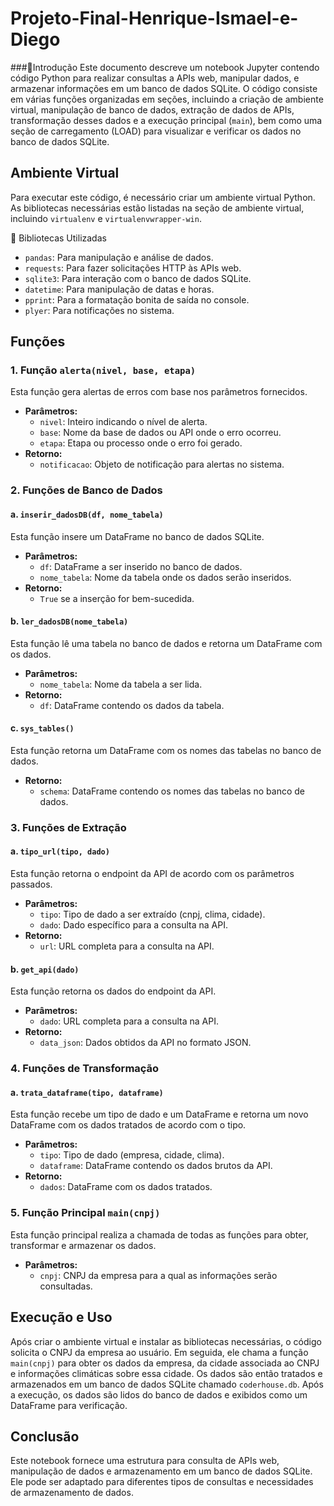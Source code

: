 # Projeto-Final-Henrique-Ismael-e-Diego

###📝Introdução
Este documento descreve um notebook Jupyter contendo código Python para realizar consultas a APIs web, manipular dados, e armazenar informações em um banco de dados SQLite. O código consiste em várias funções organizadas em seções, incluindo a criação de ambiente virtual, manipulação de banco de dados, extração de dados de APIs, transformação desses dados e a execução principal (`main`), bem como uma seção de carregamento (LOAD) para visualizar e verificar os dados no banco de dados SQLite.

## Ambiente Virtual
Para executar este código, é necessário criar um ambiente virtual Python. As bibliotecas necessárias estão listadas na seção de ambiente virtual, incluindo `virtualenv` e `virtualenvwrapper-win`.

📖 Bibliotecas Utilizadas
- `pandas`: Para manipulação e análise de dados.
- `requests`: Para fazer solicitações HTTP às APIs web.
- `sqlite3`: Para interação com o banco de dados SQLite.
- `datetime`: Para manipulação de datas e horas.
- `pprint`: Para a formatação bonita de saída no console.
- `plyer`: Para notificações no sistema.

## Funções

### 1. Função `alerta(nivel, base, etapa)`
Esta função gera alertas de erros com base nos parâmetros fornecidos.
- **Parâmetros:**
  - `nivel`: Inteiro indicando o nível de alerta.
  - `base`: Nome da base de dados ou API onde o erro ocorreu.
  - `etapa`: Etapa ou processo onde o erro foi gerado.
- **Retorno:**
  - `notificacao`: Objeto de notificação para alertas no sistema.

### 2. Funções de Banco de Dados
#### a. `inserir_dadosDB(df, nome_tabela)`
Esta função insere um DataFrame no banco de dados SQLite.
- **Parâmetros:**
  - `df`: DataFrame a ser inserido no banco de dados.
  - `nome_tabela`: Nome da tabela onde os dados serão inseridos.
- **Retorno:**
  - `True` se a inserção for bem-sucedida.

#### b. `ler_dadosDB(nome_tabela)`
Esta função lê uma tabela no banco de dados e retorna um DataFrame com os dados.
- **Parâmetros:**
  - `nome_tabela`: Nome da tabela a ser lida.
- **Retorno:**
  - `df`: DataFrame contendo os dados da tabela.

#### c. `sys_tables()`
Esta função retorna um DataFrame com os nomes das tabelas no banco de dados.
- **Retorno:**
  - `schema`: DataFrame contendo os nomes das tabelas no banco de dados.

### 3. Funções de Extração
#### a. `tipo_url(tipo, dado)`
Esta função retorna o endpoint da API de acordo com os parâmetros passados.
- **Parâmetros:**
  - `tipo`: Tipo de dado a ser extraído (cnpj, clima, cidade).
  - `dado`: Dado específico para a consulta na API.
- **Retorno:**
  - `url`: URL completa para a consulta na API.

#### b. `get_api(dado)`
Esta função retorna os dados do endpoint da API.
- **Parâmetros:**
  - `dado`: URL completa para a consulta na API.
- **Retorno:**
  - `data_json`: Dados obtidos da API no formato JSON.

### 4. Funções de Transformação
#### a. `trata_dataframe(tipo, dataframe)`
Esta função recebe um tipo de dado e um DataFrame e retorna um novo DataFrame com os dados tratados de acordo com o tipo.
- **Parâmetros:**
  - `tipo`: Tipo de dado (empresa, cidade, clima).
  - `dataframe`: DataFrame contendo os dados brutos da API.
- **Retorno:**
  - `dados`: DataFrame com os dados tratados.

### 5. Função Principal `main(cnpj)`
Esta função principal realiza a chamada de todas as funções para obter, transformar e armazenar os dados.
- **Parâmetros:**
  - `cnpj`: CNPJ da empresa para a qual as informações serão consultadas.

## Execução e Uso
Após criar o ambiente virtual e instalar as bibliotecas necessárias, o código solicita o CNPJ da empresa ao usuário. Em seguida, ele chama a função `main(cnpj)` para obter os dados da empresa, da cidade associada ao CNPJ e informações climáticas sobre essa cidade. Os dados são então tratados e armazenados em um banco de dados SQLite chamado `coderhouse.db`. Após a execução, os dados são lidos do banco de dados e exibidos como um DataFrame para verificação.

## Conclusão
Este notebook fornece uma estrutura para consulta de APIs web, manipulação de dados e armazenamento em um banco de dados SQLite. Ele pode ser adaptado para diferentes tipos de consultas e necessidades de armazenamento de dados.

